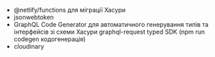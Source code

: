 - @netlify/functions для міграції Хасури
- jsonwebtoken
- GraphQL Code Generator для автоматичного генерування типів та інтерфейсів зі схеми Хасури graphql-request typed SDK (npm run codegen  кодогенерація)
- cloudinary 